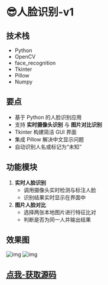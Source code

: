 # 😎人脸识别-v1

<MyGlobalComponent />

## 技术栈

- Python
- OpenCV
- face_recognition
- Tkinter
- Pillow
- Numpy

## 要点

- 基于 Python 的人脸识别应用
- 支持 **实时摄像头识别** 与 **图片对比识别**
- Tkinter 构建简洁 GUI 界面
- 集成 Pillow 解决中文显示问题
- 自动识别人名或标记为“未知”

## 功能模块

1. **实时人脸识别**
   - 调用摄像头实时检测与标注人脸
   - 识别结果实时显示在界面中
2. **图片人脸对比**
   - 选择两张本地图片进行特征比对
   - 判断是否为同一人并输出结果

## 效果图

![img](http://cdn.qiniu.liyansheng.top/img/20251009135356.png)
 ![img](http://cdn.qiniu.liyansheng.top/img/face_tested.png)

 ## [点我-获取源码](https://www.liyansheng.top/product_detail.html?id=159)